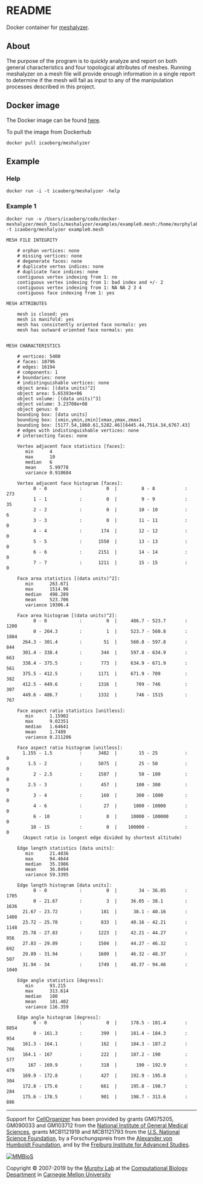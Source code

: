 # README
Docker container for [meshalyzer](https://github.com/mcellteam/mesh_tools/tree/bee441963034df7592b49ca015f956bd3f8f414f/meshalyzer).

## About
The purpose of the program is to quickly analyze and report on both general characteristics and four topological attributes of meshes. Running meshalyzer on a mesh file will provide enough information in a single report to determine if the mesh will fail as input to any of the manipulation processes described in this project.

## Docker image
The Docker image can be found [here](https://hub.docker.com/r/icaoberg/meshalyzer).

To pull the image from Dockerhub

```
docker pull icaoberg/meshalyzer
```

## Example

### Help
```
docker run -i -t icaoberg/meshalyzer -help
```

### Example 1
```
docker run -v /Users/icaoberg/code/docker-meshalyzer/mesh_tools/meshalyzer/examples/example0.mesh:/home/murphylab/example0.mesh -t icaoberg/meshalyzer example0.mesh

MESH FILE INTEGRITY

    # orphan vertices: none
    # missing vertices: none
    # degenerate faces: none
    # duplicate vertex indices: none
    # duplicate face indices: none
    contiguous vertex indexing from 1: no
    contiguous vertex indexing from 1: bad index and +/- 2
    contiguous vertex indexing from 1: NA NA 2 3 4
    contiguous face indexing from 1: yes

MESH ATTRIBUTES

    mesh is closed: yes
    mesh is manifold: yes
    mesh has consistently oriented face normals: yes
    mesh has outward oriented face normals: yes


MESH CHARACTERISTICS

    # vertices: 5400
    # faces: 10796
    # edges: 16194
    # components: 1
    # boundaries: none
    # indistinguishable vertices: none
    object area: [(data units)^2]
    object area: 5.65393e+06
    object volume: [(data units)^3]
    object volume: 3.23708e+08
    object genus: 0
    bounding box: [data units]
    bounding box: [xmin,ymin,zmin][xmax,ymax,zmax]
    bounding box: [5177.54,1860.61,5282.46][6445.44,7514.34,6767.43]
    # edges with indistinguishable vertices: none
    # intersecting faces: none

    Vertex adjacent face statistics [faces]:
       min      4
       max      10
       median   6
       mean     5.99778
       variance 0.918684

    Vertex adjacent face histogram [faces]:
          0 - 0            :         0  |         8 - 8           :       273
          1 - 1            :         0  |         9 - 9           :        35
          2 - 2            :         0  |        10 - 10          :         6
          3 - 3            :         0  |        11 - 11          :         0
          4 - 4            :       174  |        12 - 12          :         0
          5 - 5            :      1550  |        13 - 13          :         0
          6 - 6            :      2151  |        14 - 14          :         0
          7 - 7            :      1211  |        15 - 15          :         0

    Face area statistics [(data units)^2]:
       min      263.671
       max      1514.96
       median   498.289
       mean     523.706
       variance 19306.4

    Face area histogram [(data units)^2]:
          0 - 0            :         0  |     486.7 - 523.7       :      1200
          0 - 264.3        :         1  |     523.7 - 560.8       :      1084
      264.3 - 301.4        :        51  |     560.8 - 597.8       :       844
      301.4 - 338.4        :       344  |     597.8 - 634.9       :       663
      338.4 - 375.5        :       773  |     634.9 - 671.9       :       561
      375.5 - 412.5        :      1171  |     671.9 - 709         :       382
      412.5 - 449.6        :      1316  |       709 - 746         :       307
      449.6 - 486.7        :      1332  |       746 - 1515        :       767

    Face aspect ratio statistics [unitless]:
       min      1.15902
       max      9.02351
       median   1.64641
       mean     1.7489
       variance 0.211206

    Face aspect ratio histogram [unitless]:
      1.155 - 1.5          :      3482  |        15 - 25          :         0
        1.5 - 2            :      5075  |        25 - 50          :         0
          2 - 2.5          :      1587  |        50 - 100         :         0
        2.5 - 3            :       457  |       100 - 300         :         0
          3 - 4            :       160  |       300 - 1000        :         0
          4 - 6            :        27  |      1000 - 10000       :         0
          6 - 10           :         8  |     10000 - 100000      :         0
         10 - 15           :         0  |    100000 -             :         0
      (Aspect ratio is longest edge divided by shortest altitude)

    Edge length statistics [data units]:
       min      21.4836
       max      94.4644
       median   35.1986
       mean     36.0494
       variance 59.3395

    Edge length histogram [data units]:
          0 - 0            :         0  |        34 - 36.05       :      1705
          0 - 21.67        :         3  |     36.05 - 38.1        :      1636
      21.67 - 23.72        :       181  |      38.1 - 40.16       :      1408
      23.72 - 25.78        :       833  |     40.16 - 42.21       :      1148
      25.78 - 27.83        :      1223  |     42.21 - 44.27       :       956
      27.83 - 29.89        :      1504  |     44.27 - 46.32       :       692
      29.89 - 31.94        :      1609  |     46.32 - 48.37       :       507
      31.94 - 34           :      1749  |     48.37 - 94.46       :      1040

    Edge angle statistics [degress]:
       min      93.215
       max      313.614
       median   180
       mean     181.402
       variance 116.359

    Edge angle histogram [degress]:
          0 - 0            :         0  |     178.5 - 181.4       :      8854
          0 - 161.3        :       399  |     181.4 - 184.3       :       954
      161.3 - 164.1        :       162  |     184.3 - 187.2       :       766
      164.1 - 167          :       222  |     187.2 - 190         :       577
        167 - 169.9        :       318  |       190 - 192.9       :       479
      169.9 - 172.8        :       427  |     192.9 - 195.8       :       304
      172.8 - 175.6        :       661  |     195.8 - 198.7       :       284
      175.6 - 178.5        :       901  |     198.7 - 313.6       :       886
```

---

Support for [CellOrganizer](http://cellorganizer.org/) has been provided by grants GM075205, GM090033 and GM103712 from the [National Institute of General Medical Sciences](http://www.nigms.nih.gov/), grants MCB1121919 and MCB1121793 from the [U.S. National Science Foundation](http://nsf.gov/), by a Forschungspreis from the [Alexander von Humboldt Foundation](http://www.humboldt-foundation.de/), and by the [Freiburg Institute for Advanced Studies](http://www.frias.uni-freiburg.de/lifenet?set_language=en).

[![MMBioS](https://i1.wp.com/www.cellorganizer.org/wp-content/uploads/2017/08/MMBioSlogo-e1503517857313.gif?h=60)](http://www.mmbios.org)

Copyright © 2007-2019 by the [Murphy Lab](http://murphylab.web.cmu.edu) at the [Computational Biology Department](http://www.cbd.cmu.edu) in [Carnegie Mellon University](http://www.cmu.edu)
